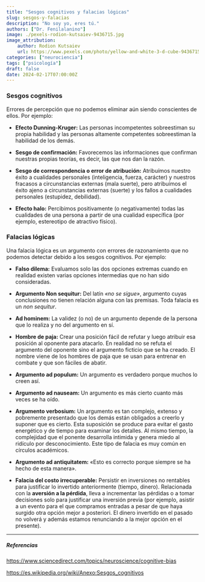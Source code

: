 ```yaml
---
title: "Sesgos cognitivos y falacias lógicas"
slug: sesgos-y-falacias
description: "No soy yo, eres tú."
authors: ["Dr. Fenilalanino"]
image: ./pexels-rodion-kutsaiev-9436715.jpg
image_attribution:
    author: Rodion Kutsaiev
    url: https://www.pexels.com/photo/yellow-and-white-3-d-cube-9436715/
categories: ["neurociencia"]
tags: ["psicología"]
draft: false
date: 2024-02-17T07:00:00Z
---
```


### Sesgos cognitivos
Errores de percepción que no podemos eliminar aún siendo conscientes de ellos. Por ejemplo:

- **Efecto Dunning-Kruger:** Las personas incompetentes sobreestiman su propia habilidad y las personas altamente competentes sobreestiman la habilidad de los demás.

- **Sesgo de confirmación:** Favorecemos las informaciones que confirman nuestras propias teorías, es decir, las que nos dan la razón.

- **Sesgo de correspondencia o error de atribución:** Atribuímos nuestro éxito a cualidades personales (inteligencia, fuerza, carácter) y nuestros fracasos a circunstancias externas (mala suerte), pero atribuímos el éxito ajeno a circunstancias externas (suerte) y los fallos a cualidades personales (estupidez, debilidad).

- **Efecto halo:** Percibimos positivamente (o negativamente) todas las cualidades de una persona a partir de una cualidad específica (por ejemplo, estereotipo de atractivo físico).


### Falacias lógicas

Una falacia lógica es un argumento con errores de razonamiento que no podemos detectar debido a los sesgos cognitivos. Por ejemplo:

- **Falso dilema:** Evaluamos solo las dos opciones extremas cuando en realidad existen varias opciones intermedias que no han sido consideradas.

- **Argumento Non sequitur:** Del latín *«no se sigue»*, argumento cuyas conclusiones no tienen relación alguna con las premisas. Toda falacia es un *non sequitur*. 

- **Ad hominem:** La validez (o no) de un argumento depende de la persona que lo realiza y no del argumento en sí.

- **Hombre de paja:** Crear una posición fácil de refutar y luego atribuir esa posición al oponente para atacarlo. En realidad no se refuta el argumento del oponente sino el argumento ficticio que se ha creado. El nombre viene de los hombres de paja que se usan para entrenar en combate y que son fáciles de abatir.

- **Argumento ad populum:** Un argumento es verdadero porque muchos lo creen así.

- **Argumento ad nauseam:**  Un argumento es más cierto cuanto más veces se ha oído.

- **Argumento verbosium:** Un argumento es tan complejo, extenso y pobremente presentado que los demás están obligados a creerlo y suponer que es cierto. Esta suposición se produce para evitar el gasto energético y de tiempo para examinar los detalles. Al mismo tiempo, la complejidad que el ponente desarrolla intimida y genera miedo al ridículo por desconocimiento. Este tipo de falacia es muy común en círculos académicos.

- **Argumento ad antiquitatem:** «Esto es correcto porque siempre se ha hecho de esta manera».

- **Falacia del costo irrecuperable:** Persistir en inversiones no rentables para justificar lo invertido anteriormente (tiempo, dinero). Relacionada con la **aversión a la pérdida**, lleva a incrementar las pérdidas o a tomar decisiones solo para justificar una inversión previa (por ejemplo, asistir a un evento para el que compramos entradas a pesar de que haya surgido otra opción mejor a posteriori. El dinero invertido en el pasado no volverá y además estamos renunciando a la mejor opción en el presente).


---

##### Referencias

https://www.sciencedirect.com/topics/neuroscience/cognitive-bias

https://es.wikipedia.org/wiki/Anexo:Sesgos_cognitivos
